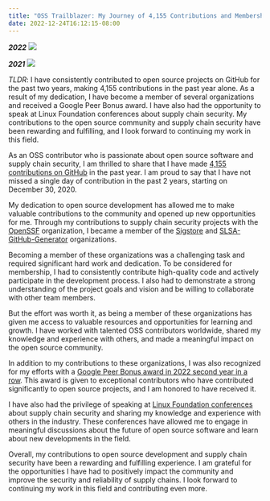 ```yaml
---
title: "OSS Trailblazer: My Journey of 4,155 Contributions and Membership in Prominent Open Source Organizations"
date: 2022-12-24T16:12:15-08:00
---
```


***2022***
![](https://i.imgur.com/wCVTIe9.png)

***2021***
![](https://i.imgur.com/jMT34xe.png)


*TLDR*: I have consistently contributed to open source projects on GitHub for the past two years, making 4,155 contributions in the past year alone. As a result of my dedication, I have become a member of several organizations and received a Google Peer Bonus award. I have also had the opportunity to speak at Linux Foundation conferences about supply chain security. My contributions to the open source community and supply chain security have been rewarding and fulfilling, and I look forward to continuing my work in this field.


As an OSS contributor who is passionate about open source software and supply chain security, I am thrilled to share that I have made [4,155 contributions on GitHub](https://github.com/naveensrinivasan?tab=overview&from=2022-12-01&to=2022-12-24) in the past year. I am proud to say that I have not missed a single day of contribution in the past 2 years, starting on December 30, 2020.

My dedication to open source development has allowed me to make valuable contributions to the community and opened up new opportunities for me. Through my contributions to supply chain security projects with the [OpenSSF](https://github.com/ossf) organization, I became a member of the [Sigstore](https://github.com/sigstore/) and [SLSA-GitHub-Generator](https://github.com/slsa-framework/slsa-github-generator) organizations.

Becoming a member of these organizations was a challenging task and required significant hard work and dedication. To be considered for membership, I had to consistently contribute high-quality code and actively participate in the development process. I also had to demonstrate a strong understanding of the project goals and vision and be willing to collaborate with other team members.

But the effort was worth it, as being a member of these organizations has given me access to valuable resources and opportunities for learning and growth. I have worked with talented OSS contributors worldwide, shared my knowledge and experience with others, and made a meaningful impact on the open source community.

In addition to my contributions to these organizations, I was also recognized for my efforts with a [Google Peer Bonus award in 2022 second year in a row](https://naveensrinivasan.com/posts/2022-09-06-google-peer-bonus/). This award is given to exceptional contributors who have contributed significantly to open source projects, and I am honored to have received it.

I have also had the privilege of speaking at [Linux Foundation conferences](https://events.linuxfoundation.org/) about supply chain security and sharing my knowledge and experience with others in the industry. These conferences have allowed me to engage in meaningful discussions about the future of open source software and learn about new developments in the field.

Overall, my contributions to open source development and supply chain security have been a rewarding and fulfilling experience. I am grateful for the opportunities I have had to positively impact the community and improve the security and reliability of supply chains. I look forward to continuing my work in this field and contributing even more.

